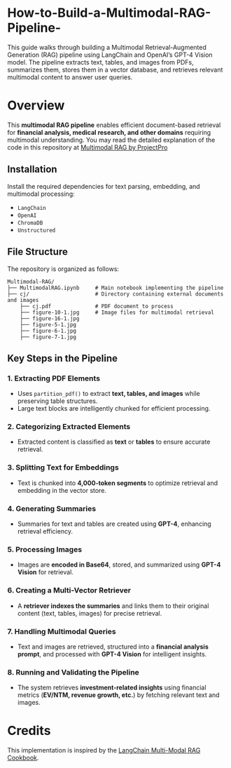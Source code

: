 # How-to-Build-a-Multimodal-RAG-Pipeline-
This guide walks through building a Multimodal Retrieval-Augmented Generation (RAG) pipeline using LangChain and OpenAI’s GPT-4 Vision model. The pipeline extracts text, tables, and images from PDFs, summarizes them, stores them in a vector database, and retrieves relevant multimodal content to answer user queries.

# **Overview**  
This **multimodal RAG pipeline** enables efficient document-based retrieval for **financial analysis, medical research, and other domains** requiring multimodal understanding.  You may read the detailed explanation of the code in this repository at [Multimodal RAG by ProjectPro](https://www.projectpro.io/article/multimodal-rag/1104)

## **Installation**  
Install the required dependencies for text parsing, embedding, and multimodal processing:  
- `LangChain`  
- `OpenAI`  
- `ChromaDB`  
- `Unstructured`  

## **File Structure**  
The repository is organized as follows:  

    Multimodal-RAG/  
    ├── MultimodalRAG.ipynb     # Main notebook implementing the pipeline  
    ├── cj/                     # Directory containing external documents and images  
        ├── cj.pdf              # PDF document to process  
        ├── figure-10-1.jpg     # Image files for multimodal retrieval  
        ├── figure-16-1.jpg  
        ├── figure-5-1.jpg  
        ├── figure-6-1.jpg  
        ├── figure-7-1.jpg  


## **Key Steps in the Pipeline**  

### **1. Extracting PDF Elements**  
- Uses `partition_pdf()` to extract **text, tables, and images** while preserving table structures.  
- Large text blocks are intelligently chunked for efficient processing.  

### **2. Categorizing Extracted Elements**  
- Extracted content is classified as **text** or **tables** to ensure accurate retrieval.  

### **3. Splitting Text for Embeddings**  
- Text is chunked into **4,000-token segments** to optimize retrieval and embedding in the vector store.  

### **4. Generating Summaries**  
- Summaries for text and tables are created using **GPT-4**, enhancing retrieval efficiency.  

### **5. Processing Images**  
- Images are **encoded in Base64**, stored, and summarized using **GPT-4 Vision** for retrieval.  

### **6. Creating a Multi-Vector Retriever**  
- A **retriever indexes the summaries** and links them to their original content (text, tables, images) for precise retrieval.  

### **7. Handling Multimodal Queries**  
- Text and images are retrieved, structured into a **financial analysis prompt**, and processed with **GPT-4 Vision** for intelligent insights.  

### **8. Running and Validating the Pipeline**  
- The system retrieves **investment-related insights** using financial metrics (**EV/NTM, revenue growth, etc.**) by fetching relevant text and images.  

# **Credits**  
This implementation is inspired by the [LangChain Multi-Modal RAG Cookbook](https://github.com/langchain-ai/langchain/blob/master/cookbook/Multi_modal_RAG.ipynb).  
